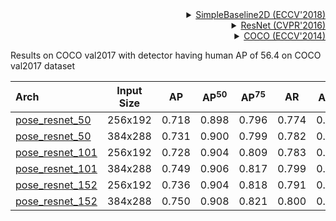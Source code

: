 <!-- [ALGORITHM] -->

<details>
<summary align="right"><a href="http://openaccess.thecvf.com/content_ECCV_2018/html/Bin_Xiao_Simple_Baselines_for_ECCV_2018_paper.html">SimpleBaseline2D (ECCV'2018)</a></summary>

```bibtex
@inproceedings{xiao2018simple,
  title={Simple baselines for human pose estimation and tracking},
  author={Xiao, Bin and Wu, Haiping and Wei, Yichen},
  booktitle={Proceedings of the European conference on computer vision (ECCV)},
  pages={466--481},
  year={2018}
}
```

</details>

<!-- [BACKBONE] -->

<details>
<summary align="right"><a href="http://openaccess.thecvf.com/content_cvpr_2016/html/He_Deep_Residual_Learning_CVPR_2016_paper.html">ResNet (CVPR'2016)</a></summary>

```bibtex
@inproceedings{he2016deep,
  title={Deep residual learning for image recognition},
  author={He, Kaiming and Zhang, Xiangyu and Ren, Shaoqing and Sun, Jian},
  booktitle={Proceedings of the IEEE conference on computer vision and pattern recognition},
  pages={770--778},
  year={2016}
}
```

</details>

<!-- [DATASET] -->

<details>
<summary align="right"><a href="https://link.springer.com/chapter/10.1007/978-3-319-10602-1_48">COCO (ECCV'2014)</a></summary>

```bibtex
@inproceedings{lin2014microsoft,
  title={Microsoft coco: Common objects in context},
  author={Lin, Tsung-Yi and Maire, Michael and Belongie, Serge and Hays, James and Perona, Pietro and Ramanan, Deva and Doll{\'a}r, Piotr and Zitnick, C Lawrence},
  booktitle={European conference on computer vision},
  pages={740--755},
  year={2014},
  organization={Springer}
}
```

</details>

Results on COCO val2017 with detector having human AP of 56.4 on COCO val2017 dataset

| Arch                                          | Input Size |  AP   | AP<sup>50</sup> | AP<sup>75</sup> |  AR   | AR<sup>50</sup> |                     ckpt                      |                      log                      |
| :-------------------------------------------- | :--------: | :---: | :-------------: | :-------------: | :---: | :-------------: | :-------------------------------------------: | :-------------------------------------------: |
| [pose_resnet_50](/configs/body_2d_keypoint/topdown_heatmap/coco/td-hm_res50_8xb64-210e_coco-256x192.py) |  256x192   | 0.718 |      0.898      |      0.796      | 0.774 |      0.934      | [ckpt](https://download.openmmlab.com/mmpose/v1/body_2d_keypoint/topdown_heatmap/coco/td-hm_res50_8xb64-210e_coco-256x192-04af38ce_20220923.pth) | [log](https://download.openmmlab.com/mmpose/v1/body_2d_keypoint/topdown_heatmap/coco/td-hm_res50_8xb64-210e_coco-256x192_20220923.log) |
| [pose_resnet_50](/configs/body_2d_keypoint/topdown_heatmap/coco/td-hm_res50_8xb64-210e_coco-384x288.py) |  384x288   | 0.731 |      0.900      |      0.799      | 0.782 |      0.937      | [ckpt](https://download.openmmlab.com/mmpose/v1/body_2d_keypoint/topdown_heatmap/coco/td-hm_res50_8xb64-210e_coco-384x288-7b8db90e_20220923.pth) | [log](https://download.openmmlab.com/mmpose/v1/body_2d_keypoint/topdown_heatmap/coco/td-hm_res50_8xb64-210e_coco-384x288_20220923.log) |
| [pose_resnet_101](/configs/body_2d_keypoint/topdown_heatmap/coco/td-hm_res101_8xb64-210e_coco-256x192.py) |  256x192   | 0.728 |      0.904      |      0.809      | 0.783 |      0.942      | [ckpt](https://download.openmmlab.com/mmpose/v1/body_2d_keypoint/topdown_heatmap/coco/td-hm_res101_8xb64-210e_coco-256x192-065d3625_20220926.pth) | [log](https://download.openmmlab.com/mmpose/v1/body_2d_keypoint/topdown_heatmap/coco/td-hm_res101_8xb64-210e_coco-256x192_20220926.log) |
| [pose_resnet_101](/configs/body_2d_keypoint/topdown_heatmap/coco/td-hm_res101_8xb32-210e_coco-384x288.py) |  384x288   | 0.749 |      0.906      |      0.817      | 0.799 |      0.941      | [ckpt](https://download.openmmlab.com/mmpose/v1/body_2d_keypoint/topdown_heatmap/coco/td-hm_res101_8xb64-210e_coco-256x192-065d3625_20220926.pth) | [log](https://download.openmmlab.com/mmpose/v1/body_2d_keypoint/topdown_heatmap/coco/td-hm_res101_8xb64-210e_coco-256x192_20220926.log) |
| [pose_resnet_152](/configs/body_2d_keypoint/topdown_heatmap/coco/td-hm_res152_8xb32-210e_coco-256x192.py) |  256x192   | 0.736 |      0.904      |      0.818      | 0.791 |      0.942      | [ckpt](https://download.openmmlab.com/mmpose/v1/body_2d_keypoint/topdown_heatmap/coco/td-hm_res152_8xb32-210e_coco-256x192-0345f330_20220928.pth) | [log](https://download.openmmlab.com/mmpose/v1/body_2d_keypoint/topdown_heatmap/coco/td-hm_res152_8xb32-210e_coco-256x192_20220928.log) |
| [pose_resnet_152](/configs/body_2d_keypoint/topdown_heatmap/coco/td-hm_res152_8xb32-210e_coco-384x288.py) |  384x288   | 0.750 |      0.908      |      0.821      | 0.800 |      0.942      | [ckpt](https://download.openmmlab.com/mmpose/v1/body_2d_keypoint/topdown_heatmap/coco/td-hm_res152_8xb32-210e_coco-384x288-7fbb906f_20220927.pth) | [log](https://download.openmmlab.com/mmpose/v1/body_2d_keypoint/topdown_heatmap/coco/td-hm_res152_8xb32-210e_coco-384x288_20220927.log) |
